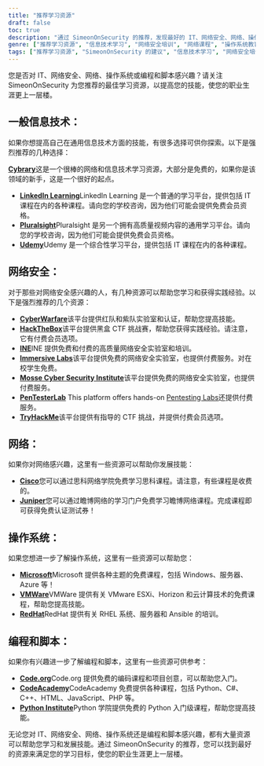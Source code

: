 ```yaml
---
title: "推荐学习资源"
draft: false
toc: true
description: "通过 SimeonOnSecurity 的推荐，发现最好的 IT、网络安全、网络、操作系统以及编程和脚本学习资源。从 Cybrary、Code.org 和 CodeAcademy 等免费在线平台，到 LinkedIn Learning、Pluralsight 和 TryHackMe 等付费平台，你会发现有多种选择可以满足你的学习目标。通过免费培训和认证，增强你在思科、瞻博网络、Windows、VMware 和 Red Hat 等领域的技能。利用 SimeonOnSecurity 的顶级学习资源，让您的职业生涯更上一层楼。"
genre: ["推荐学习资源", "信息技术学习", "网络安全培训", "网络课程", "操作系统教育", "编程和脚本资源", "在线学习", "网络安全实验室", "网络认证", "操作系统培训"]
tags: ["推荐学习资源", "SimeonOnSecurity 的建议", "信息技术学习", "网络安全培训", "网络课程", "操作系统教育", "编程和脚本资源", "网络图书馆", "LinkedIn 学习", "Pluralsight", "Udemy", "网络战争", "黑客盒子", "INE", "沉浸式实验室", "莫塞网络安全研究所", "PenTesterLab", "TryHackMe", "思科", "瞻博网络", "微软", "VMWare", "红帽", "Code.org", "代码学院", "Python 学院", "在线学习", "网络安全实验室", "网络认证", "操作系统培训", "编程教育"]
---
```


您是否对 IT、网络安全、网络、操作系统或编程和脚本感兴趣？请关注 SimeonOnSecurity 为您推荐的最佳学习资源，以提高您的技能，使您的职业生涯更上一层楼。

## 一般信息技术：

如果你想提高自己在通用信息技术方面的技能，有很多选择可供你探索。以下是强烈推荐的几种选择：

 [**Cybrary**](https://www.cybrary.it/)这是一个很棒的网络和信息技术学习资源，大部分是免费的，如果你是该领域的新手，这是一个很好的起点。
- [**LinkedIn Learning**](https://www.lynda.com/)LinkedIn Learning 是一个普通的学习平台，提供包括 IT 课程在内的各种课程。请向您的学校咨询，因为他们可能会提供免费会员资格。
- [**Pluralsight**](https://www.pluralsight.com/)Pluralsight 是另一个拥有高质量视频内容的通用学习平台。请向您的学校咨询，因为他们可能会提供免费会员资格。
- [**Udemy**](https://www.udemy.com/)Udemy 是一个综合性学习平台，提供包括 IT 课程在内的各种课程。

## 网络安全：

对于那些对网络安全感兴趣的人，有几种资源可以帮助您学习和获得实践经验。以下是强烈推荐的几个资源：

- [**CyberWarfare**](https://cyberwarfare.live/)该平台提供红队和紫队实验室和认证，帮助您提高技能。
- [**HackTheBox**](https://www.hackthebox.eu/)该平台提供黑盒 CTF 挑战赛，帮助您获得实践经验。请注意，它有付费会员选项。
- [**INE**](https://ine.com/)INE 提供免费和付费的高质量网络安全实验室和培训。
- [**Immersive Labs**](https://www.immersivelabs.com/)该平台提供免费的网络安全实验室，也提供付费服务。对在校学生免费。
- [**Mosse Cyber Security Institute**](https://platform.mosse-institute.com/#/)该平台提供免费的网络安全实验室，也提供付费服务。
- [**PenTesterLab**](https://pentesterlab.com/) This platform offers hands-on [Pentesting Labs](https://simeononsecurity.ch/tags/pentesterlab/)还提供付费服务。
- [**TryHackMe**](https://tryhackme.com/)该平台提供有指导的 CTF 挑战，并提供付费会员选项。

## 网络：

如果你对网络感兴趣，这里有一些资源可以帮助你发展技能：

- [**Cisco**](https://www.cisco.com/c/m/en_sg/partners/cisco-networking-academy/index.html)您可以通过思科网络学院免费学习思科课程。请注意，有些课程是收费的。
- [**Juniper**](https://learningportal.juniper.net/juniper/default.aspx)您可以通过瞻博网络的学习门户免费学习瞻博网络课程。完成课程即可获得免费认证测试券！

## 操作系统：

如果您想进一步了解操作系统，这里有一些资源可以帮助您：

- [**Microsoft**](https://docs.microsoft.com/en-us/learn/)Microsoft 提供各种主题的免费课程，包括 Windows、服务器、Azure 等！
- [**VMWare**](https://www.vmware.com/education-services/learning-zone.html)VMWare 提供有关 VMware ESXi、Horizon 和云计算技术的免费课程，帮助您提高技能。
- [**RedHat**](https://www.redhat.com/en/services/training-and-certification)RedHat 提供有关 RHEL 系统、服务器和 Ansible 的培训。

## 编程和脚本：

如果你有兴趣进一步了解编程和脚本，这里有一些资源可供参考：

- [**Code.org**](https://studio.code.org/courses)Code.org 提供免费的编码课程和项目创意，可以帮助您入门。
- [**CodeAcademy**](https://www.codecademy.com/)CodeAcademy 免费提供各种课程，包括 Python、C#、C++、HTML、JavaScript、PHP 等。
- [**Python Institute**](https://pythoninstitute.org/free-python-courses/)Python 学院提供免费的 Python 入门级课程，帮助您提高技能。

无论您对 IT、网络安全、网络、操作系统还是编程和脚本感兴趣，都有大量资源可以帮助您学习和发展技能。通过 SimeonOnSecurity 的推荐，您可以找到最好的资源来满足您的学习目标，使您的职业生涯更上一层楼。
